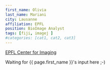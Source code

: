 ```yaml
---
first_name: Olivia
last_name: Mariani
city: Lausanne
affiliation: EPFL
position: BioImage Analyst
tags: [fiji, imagej ]
#categories: [cat1, cat2, cat3]
---
```

[EPFL Center for Imaging](https://www.epfl.ch/research/domains/imaging/)


Waiting for {{ page.first_name }}'s input here ;-)
